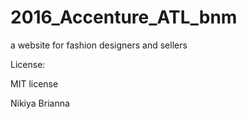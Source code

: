 # 2016_Accenture_ATL_bnm
a website for fashion designers and sellers




License: 

MIT license 

Nikiya
Brianna 